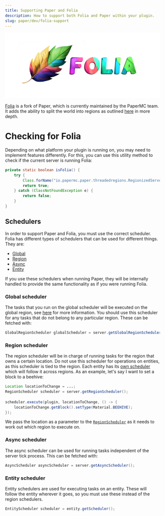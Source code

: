 ```yaml
---
title: Supporting Paper and Folia
description: How to support both Folia and Paper within your plugin.
slug: paper/dev/folia-support
---
```


![](./assets/folia.png)

[Folia](https://github.com/PaperMC/Folia) is a fork of Paper, which is currently maintained by the PaperMC team.
It adds the ability to split the world into regions as outlined [here](/folia/reference/overview) in more depth.

# Checking for Folia

Depending on what platform your plugin is running on, you may need to implement features differently. For this, you can
use this utility method to check if the current server is running Folia:

```java
private static boolean isFolia() {
    try {
        Class.forName("io.papermc.paper.threadedregions.RegionizedServer");
        return true;
    } catch (ClassNotFoundException e) {
        return false;
    }
}
```

## Schedulers

In order to support Paper and Folia, you must use the correct scheduler. Folia has different types of schedulers
that can be used for different things. They are:

- [Global](#global-scheduler)
- [Region](#region-scheduler)
- [Async](#async-scheduler)
- [Entity](#entity-scheduler)

If you use these schedulers when running Paper, they will be internally handled to provide the same functionality as if you were
running Folia.

### Global scheduler
The tasks that you run on the global scheduler will be executed on the global region, see [here](/folia/reference/overview#global-region) for
more information. You should use this scheduler for any tasks that do not belong to any particular region. These can be fetched with:
```java
GlobalRegionScheduler globalScheduler = server.getGlobalRegionScheduler();
```

### Region scheduler
The region scheduler will be in charge of running tasks for the region that owns a certain location. Do not use this scheduler for
operations on entities, as this scheduler is tied to the region. Each entity has its [own scheduler](#entity-scheduler)
which will follow it across regions. As an example, let's say I want to set a block to a beehive:
```java
Location locationToChange = ...;
RegionScheduler scheduler = server.getRegionScheduler();

scheduler.execute(plugin, locationToChange, () -> {
    locationToChange.getBlock().setType(Material.BEEHIVE);
});
```

We pass the location as a parameter to the [`RegionScheduler`](jd:paper:io.papermc.paper.threadedregions.scheduler.RegionScheduler)
as it needs to work out which region to execute on.

### Async scheduler
The async scheduler can be used for running tasks independent of the server tick process. This can be fetched with:
```java
AsyncScheduler asyncScheduler = server.getAsyncScheduler();
```

### Entity scheduler
Entity schedulers are used for executing tasks on an entity. These will follow the entity wherever it goes, so you must use
these instead of the region schedulers.
```java
EntityScheduler scheduler = entity.getScheduler();
```
